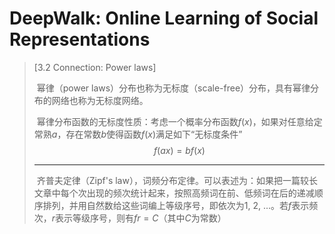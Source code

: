 # DeepWalk: Online Learning of Social Representations

> [3.2 Connection: Power laws]
>
> ​	幂律（power laws）分布也称为无标度（scale-free）分布，具有幂律分布的网络也称为无标度网络。	
>
> ​	幂律分布函数的无标度性质：考虑一个概率分布函数$f(x)$，如果对任意给定常熟$a$，存在常数$b$使得函数$f(x)$满足如下“无标度条件”
> $$
> f(ax)=bf(x)
> $$
>
> ***
>
> ​	齐普夫定律（Zipf's law），词频分布定律。可以表述为：如果把一篇较长文章中每个次出现的频次统计起来，按照高频词在前、低频词在后的递减顺序排列，并用自然数给这些词编上等级序号，即依次为1, 2, ...。若$f$表示频次，$r$表示等级序号，则有$fr=C$（其中$C$为常数）	